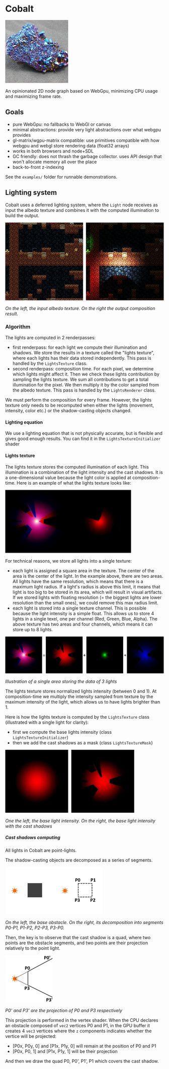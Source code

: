 # Cobalt

![A chunk of cobalt](cobalt2.jpeg)

An opinionated 2D node graph based on WebGpu, minimizing CPU usage and maximizing frame rate.


## Goals

* pure WebGpu: no fallbacks to WebGl or canvas
* minimal abstractions: provide very light abstractions over what webgpu provides
* gl-matrix/wgpu-matrix compatible: use primitives compatible with how webgpu and webgl store rendering data (float32 arrays)
* works in both browsers and node+SDL
* GC friendly: does not thrash the garbage collector. uses API design that won't allocate memory all over the place
* back-to-front z-indexing


See the `examples/` folder for runnable demonstrations.

## Lighting system
Cobalt uses a deferred lighting system, where the `Light` node receives as input the albedo texture and combines it with the computed illumination to build the output.

![Screenshot](readme/lighting/01_illumination.webp)

 _On the left, the input albedo texture. On the right the output composition result._

### Algorithm

The lights are computed in 2 renderpasses:
- first renderpass: for each light we compute their illumination and shadows. We store the results in a texture called the "lights texture", where each lights has their data stored independently. This pass is handled by the `LightsTexture` class.
- second renderpass: composition time. For each pixel, we determine which lights might affect it. Then we check these lights contribution by sampling the lights texture. We sum all contributions to get a total illumination for the pixel. We then multiply it by the color sampled from the albedo texture. This pass is handled by the `LightsRenderer` class.

We must perform the composition for every frame. However, the lights texture only needs to be recomputed when either the lights (movement, intensity, color etc.) or the shadow-casting objects changed.

#### Lighting equation
We use a lighting equation that is not physically accurate, but is flexible and gives good enough results. You can find it in the `LightsTextureInitializer` shader

#### Lights texture
The lights texture stores the computed illumination of each light. This illumination is a combination of the light intensity and the cast shadows. It is a one-dimensional value because the light color is applied at composition-time. Here is an example of what the lights texture looks like:

![Screenshot](readme/lighting/02_lights_texture.webp)

For technical reasons, we store all lights into a  single texture:
- each light is assigned a square area in the texture. The center of the area is the center of the light. In the example above, there are two areas. All lights have the same resolution, which means that there is a maximum light radius. If a light's radius is above this limit, it means that light is too big to be stored in its area, which will result in visual artifacts. If we stored lights with floating resolution (= the biggest lights are lower resolution than the small ones), we could remove this max radius limit.
- each light is stored into a single texture channel. This is possible because the light intensity is a simple float. This allows us to store 4 lights in a single texel, one per channel (Red, Green, Blue, Alpha). The above texture has two areas and four channels, which means it can store up to 8 lights.

![Screenshot](readme/lighting/03_lights_texture_decomposed.webp)

_Illustration of a single area storing the data of 3 lights_

The lights texture stores normalized lights intensity (between 0 and 1). At composition-time we multiply the intensity sampled from texture by the maximum intensity of the light, which allows us to have lights brighter than 1.

Here is how the lights texture is computed by the `LightsTexture` class (illustrated with a single light for clarity):
- first we compute the base lights intensity (class `LightsTextureInitializer`)
- then we add the cast shadows as a mask (class `LightsTextureMask`)

![Screenshot](readme/lighting/04_lights_texture_mask.webp)

_One the left, the base light intensity. On the right, the base light intensity with the cast shadows_

##### Cast shadows computing
All lights in Cobalt are point-lights.

The shadow-casting objects are decomposed as a series of segments.

![Screenshot](readme/lighting/05_lights_obstacle_decomposition.webp)

_On the left, the base obstacle. On the right, its decomposition into segments P0-P1, P1-P2, P2-P3, P3-P0._

Then, the key is to observe that the cast shadow is a quad, where two points are the obstacle segments, and two points are their projection relatively to the point light.

![Screenshot](readme/lighting/06_lights_hard_cast_shadows.webp)

_P0' and P3' are the projection of P0 and P3 respectively_

This projection is performed in the vertex shader. When the CPU declares an obstacle composed of `vec2` vertices P0 and P1, in the GPU buffer it creates 4 `vec3` vertices where the `z` components indicates whether the vertice will be projected:
- [P0x, P0y, 0] and [P1x, P1y, 0] will remain at the position of P0 and P1
- [P0x, P0, 1] and [P1x, P1y, 1] will be their projection

And then we draw the quad P0, P0', P1', P1 which covers the cast shadow.
